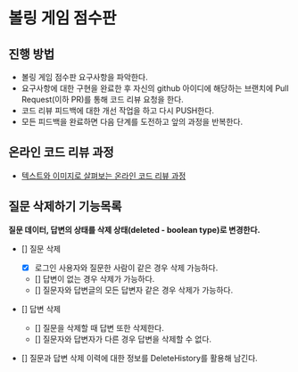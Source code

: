 # 볼링 게임 점수판
## 진행 방법
* 볼링 게임 점수판 요구사항을 파악한다.
* 요구사항에 대한 구현을 완료한 후 자신의 github 아이디에 해당하는 브랜치에 Pull Request(이하 PR)를 통해 코드 리뷰 요청을 한다.
* 코드 리뷰 피드백에 대한 개선 작업을 하고 다시 PUSH한다.
* 모든 피드백을 완료하면 다음 단계를 도전하고 앞의 과정을 반복한다.

## 온라인 코드 리뷰 과정
* [텍스트와 이미지로 살펴보는 온라인 코드 리뷰 과정](https://github.com/next-step/nextstep-docs/tree/master/codereview)

## 질문 삭제하기 기능목록
**질문 데이터, 답변의 상태를 삭제 상태(deleted - boolean type)로 변경한다.**

- [] 질문 삭제
  - [x] 로그인 사용자와 질문한 사람이 같은 경우 삭제 가능하다.
  - [] 답변이 없는 경우 삭제가 가능하다.
  - [] 질문자와 답변글의 모든 답변자 같은 경우 삭제가 가능하다.

- [] 답변 삭제
  - [] 질문을 삭제할 때 답변 또한 삭제한다.
  - [] 질문자와 답변자가 다른 경우 답변을 삭제할 수 없다.
  
- [] 질문과 답변 삭제 이력에 대한 정보를 DeleteHistory를 활용해 남긴다.